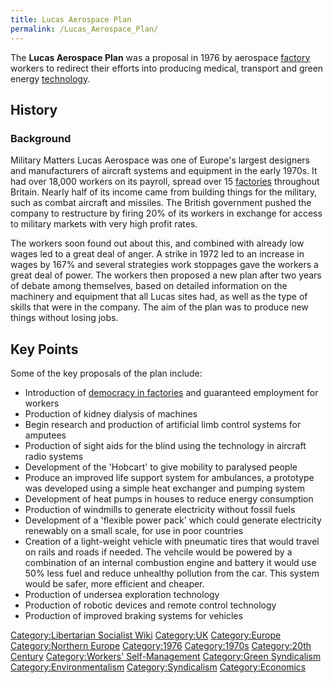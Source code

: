 ```yaml
---
title: Lucas Aerospace Plan
permalink: /Lucas_Aerospace_Plan/
---
```


The **Lucas Aerospace Plan** was a proposal in 1976 by aerospace
[factory](factory.md "wikilink") workers to redirect their efforts into
producing medical, transport and green energy
[technology](technology.md "wikilink").

## History

### Background

Military Matters Lucas Aerospace was one of Europe's largest designers
and manufacturers of aircraft systems and equipment in the early 1970s.
It had over 18,000 workers on its payroll, spread over 15
[factories](Factory.md "wikilink") throughout Britain. Nearly half of its
income came from building things for the military, such as combat
aircraft and missiles. The British government pushed the company to
restructure by firing 20% of its workers in exchange for access to
military markets with very high profit rates.

The workers soon found out about this, and combined with already low
wages led to a great deal of anger. A strike in 1972 led to an increase
in wages by 167% and several strategies work stoppages gave the workers
a great deal of power. The workers then proposed a new plan after two
years of debate among themselves, based on detailed information on the
machinery and equipment that all Lucas sites had, as well as the type of
skills that were in the company. The aim of the plan was to produce new
things without losing jobs.

## Key Points

Some of the key proposals of the plan include:

- Introduction of [democracy in
  factories](Workers'_Self-Management.md "wikilink") and guaranteed
  employment for workers
- Production of kidney dialysis of machines
- Begin research and production of artificial limb control systems for
  amputees
- Production of sight aids for the blind using the technology in
  aircraft radio systems
- Development of the 'Hobcart' to give mobility to paralysed people
- Produce an improved life support system for ambulances, a prototype
  was developed using a simple heat exchanger and pumping system
- Development of heat pumps in houses to reduce energy consumption
- Production of windmills to generate electricity without fossil fuels
- Development of a 'flexible power pack' which could generate
  electricity renewably on a small scale, for use in poor countries
- Creation of a light-weight vehicle with pneumatic tires that would
  travel on rails and roads if needed. The vehcile would be powered by a
  combination of an internal combustion engine and battery it would use
  50% less fuel and reduce unhealthy pollution from the car. This system
  would be safer, more efficient and cheaper.
- Production of undersea exploration technology
- Production of robotic devices and remote control technology
- Production of improved braking systems for vehicles

[Category:Libertarian Socialist
Wiki](Category:Libertarian_Socialist_Wiki.md "wikilink")
[Category:UK](Category:UK.md "wikilink")
[Category:Europe](Category:Europe.md "wikilink") [Category:Northern
Europe](Category:Northern_Europe.md "wikilink")
[Category:1976](Category:1976.md "wikilink")
[Category:1970s](Category:1970s.md "wikilink") [Category:20th
Century](Category:20th_Century.md "wikilink") [Category:Workers'
Self-Management](Category:Workers'_Self-Management.md "wikilink")
[Category:Green Syndicalism](Category:Green_Syndicalism.md "wikilink")
[Category:Environmentalism](Category:Environmentalism.md "wikilink")
[Category:Syndicalism](Category:Syndicalism.md "wikilink")
[Category:Economics](Category:Economics.md "wikilink")
